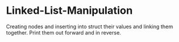 # Linked-List-Manipulation
Creating nodes and inserting into struct their values and linking them together. Print them out forward and in reverse.
